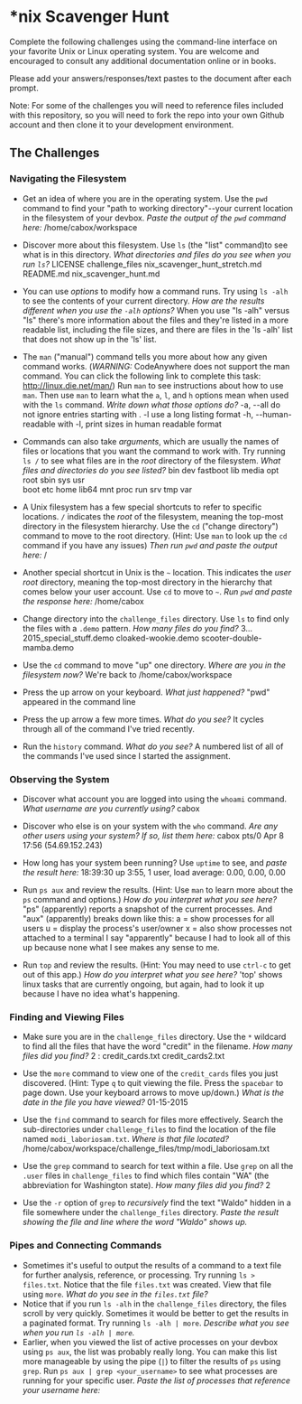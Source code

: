 # *nix Scavenger Hunt

Complete the following challenges using the command-line interface on your favorite
Unix or Linux operating system. You are welcome and encouraged to consult any
additional documentation online or in books.

Please add your answers/responses/text pastes to the document after each prompt.

Note: For some of the challenges you will need to reference files included with
this repository, so you will need to fork the repo into your own Github account
and then clone it to your development environment.

## The Challenges

### Navigating the Filesystem

* Get an idea of where you are in the operating system. Use the `pwd` 
command to find your "path to working directory"--your current location 
in the filesystem of your devbox. 
*Paste the output of the `pwd` command here:*
/home/cabox/workspace  

* Discover more about this filesystem. Use `ls` (the "list" command)to see 
what is in this directory. *What directories and files do you see when you 
run `ls`?* 
LICENSE    challenge_files        nix_scavenger_hunt_stretch.md                     
README.md  nix_scavenger_hunt.md 

* You can use *options* to modify how a command runs. Try using `ls -alh` 
to see the contents of your current directory. *How are the results different 
when you use the `-alh` options?* 
When you use "ls -alh" versus "ls" there's more information about the files and 
they're listed in a more readable list, including the file sizes, and there
are files in the 'ls -alh' list that does not show up in the 'ls' list.

* The `man` ("manual") command tells you more about how any given command 
works. (*WARNING:* CodeAnywhere does not support the man command. You can 
click the following link to complete this task: http://linux.die.net/man/)
Run `man` to see instructions about how to use `man`. Then use `man` to learn 
what the `a`, `l`, and `h` options mean when used with the `ls` command. 
*Write down what those options do?*
-a, --all
       do not ignore entries starting with .
-l     use a long listing format
-h, --human-readable
       with -l, print sizes in human readable format

* Commands can also take *arguments*, which are usually the names of files or 
locations that you want the command to work with. Try running `ls /` to see 
what files are in the *root* directory of the filesystem. 
*What files and directories do you see listed?*
bin   dev  fastboot  lib    media  opt   root  sbin  sys  usr                       
boot  etc  home      lib64  mnt    proc  run   srv   tmp  var  

* A Unix filesystem has a few special shortcuts to refer to specific locations.
`/` indicates the *root* of the filesystem, meaning the top-most directory in 
the filesystem hierarchy. Use the `cd` ("change directory") command to move 
to the root directory. (Hint: Use `man` to look up the `cd` command if you 
have any issues) *Then run `pwd` and paste the output here:*
/   


* Another special shortcut in Unix is the `~` location. This indicates the 
*user root* directory, meaning the top-most directory in the hierarchy that 
comes below your user account. Use `cd` to move to `~`. *Run `pwd` and paste
the response here:*
/home/cabox 

* Change directory into the `challenge_files` directory. Use `ls` to find 
only the files with a `.demo` pattern. *How many files do you find?*
3...
2015_special_stuff.demo  cloaked-wookie.demo  scooter-double-mamba.demo  

* Use the `cd` command to move "up" one directory. *Where are you in the 
filesystem now?*
We're back to /home/cabox/workspace

* Press the up arrow on your keyboard. *What just happened?*
"pwd" appeared in the command line

* Press the up arrow a few more times. *What do you see?*
It cycles through all of the command I've tried recently.

* Run the `history` command. *What do you see?*
A numbered list of all of the commands I've used since I started the assignment.

### Observing the System

* Discover what account you are logged into using the `whoami` command. 
*What username are you currently using?*
cabox

* Discover who else is on your system with the `who` command. 
*Are any other users using your system? If so, list them here:*
cabox    pts/0        Apr  8 17:56 (54.69.152.243)   

* How long has your system been running? Use `uptime` to see, and *paste 
the result here:*
18:39:30 up  3:55,  1 user,  load average: 0.00, 0.00, 0.00  

* Run `ps aux` and review the results. (Hint: Use `man` to learn more about 
the `ps` command and options.) *How do you interpret what you see here?*
"ps" (apparently) reports a snapshot of the current processes. 
And "aux" (apparently) breaks down like this:
a = show processes for all users
u = display the process's user/owner
x = also show processes not attached to a terminal
I say "apparently" because I had to look all of this up because none what I see
makes any sense to me.

* Run `top` and review the results. (Hint: You may need to use `ctrl-c` to get 
out of this app.) *How do you interpret what you see here?*
'top' shows linux tasks that are currently ongoing, but again, had to look it up
because I have no idea what's happening.

### Finding and Viewing Files

* Make sure you are in the `challenge_files` directory. Use the `*` wildcard to 
find all the files that have the word "credit" in the filename. *How many files 
did you find?*
2 : credit_cards.txt  credit_cards2.txt 

* Use the `more` command to view one of the `credit_cards` files you just 
discovered. (Hint: Type `q` to quit viewing the file. Press the `spacebar` to 
page down. Use your keyboard arrows to move up/down.) *What is the date in the 
file you have viewed?*
01-15-2015

* Use the `find` command to search for files more effectively. Search the 
sub-directories under `challenge_files` to find the location of the file named
`modi_laboriosam.txt`. *Where is that file located?*
/home/cabox/workspace/challenge_files/tmp/modi_laboriosam.txt 

* Use the `grep` command to search for text within a file. Use `grep` on all 
the `.user` files in `challenge_files` to find which files contain "WA" 
(the abbreviation for Washington state). *How many files did you find?*
2

* Use the `-r` option of `grep` to *recursively* find the text "Waldo" hidden 
in a file somewhere under the `challenge_files` directory. *Paste the result 
showing the file and line where the word "Waldo" shows up.*

### Pipes and Connecting Commands

* Sometimes it's useful to output the results of a command to a text file for further analysis, reference, or processing. Try running `ls > files.txt`. Notice that the file `files.txt` was created. View that file using `more`. *What do you see in the `files.txt` file?*
* Notice that if you run `ls -alh` in the `challenge_files` directory, the files scroll by very quickly. Sometimes it would be better to get the results in a paginated format. Try running `ls -alh | more`. *Describe what you see when you run `ls -alh | more`.*
* Earlier, when you viewed the list of active processes on your devbox using `ps aux`, the list was probably really long. You can make this list more manageable by using the pipe (`|`) to filter the results of `ps` using `grep`. Run `ps aux | grep <your_username>` to see what processes are running for your specific user. *Paste the list of processes that reference your username here:*
